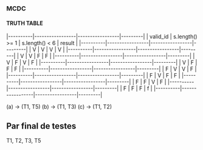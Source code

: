 ### MCDC

#### TRUTH TABLE 

|----------|-----------------|-----------------|---------|
| valid_id | s.length() >= 1 |  s.length() < 6 |  result |
|----------|-----------------|-----------------|---------|
| V        | V               | V               | V       |
|----------|-----------------|-----------------|---------|
| V        | V               | F               | F       |
|----------|-----------------|-----------------|---------|
| V        | F               | V               | F       |
|----------|-----------------|-----------------|---------|
| V        | F               | F               | F       |
|----------|-----------------|-----------------|---------|
| F        | V               | V               | F       |
|----------|-----------------|-----------------|---------|
| F        | V               | F               | F       |
|----------|-----------------|-----------------|---------|
| F        | F               | V               | F       |
|----------|-----------------|-----------------|---------|
| F        | F               | F               | f       |
|----------|-----------------|-----------------|---------|



(a) -> (T1, T5)
(b) -> (T1, T3)
(c) -> (T1, T2)

## Par final de testes

T1, T2, T3, T5